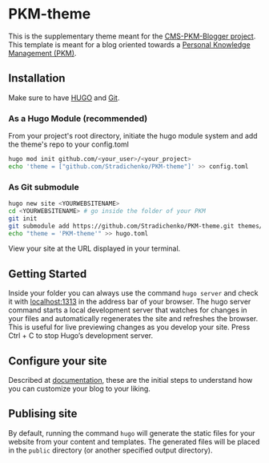 # PKM-theme
This is the supplementary theme meant for the [CMS-PKM-Blogger project](https://github.com/Stradichenko/PKM-Blogger/tree/main). This template is meant for a blog oriented towards a [Personal Knowledge Management (PKM)](https://www.wikiwand.com/en/Personal_knowledge_management). 

## Installation
Make sure to have [HUGO](https://gohugo.io/installation/) and [Git](https://git-scm.com/book/en/v2/Getting-Started-Installing-Git).

### As a Hugo Module (recommended)
From your project's root directory, initiate the hugo module system and add the theme's repo to your config.toml
```bash
hugo mod init github.com/<your_user>/<your_project>
echo 'theme = ["github.com/Stradichenko/PKM-theme"]' >> config.toml
```

### As Git submodule
```bash
hugo new site <YOURWEBSITENAME>
cd <YOURWEBSITENAME> # go inside the folder of your PKM
git init
git submodule add https://github.com/Stradichenko/PKM-theme.git themes/PKM-theme
echo "theme = 'PKM-theme'" >> hugo.toml
```

View your site at the URL displayed in your terminal. 

## Getting Started
Inside your <YOURWEBSITENAME> folder you can always use the command `hugo server` and check it with [localhost:1313](http://localhost:1313/) in the address bar of your browser. The hugo server command starts a local development server that watches for changes in your files and automatically regenerates the site and refreshes the browser. This is useful for live previewing changes as you develop your site. Press Ctrl + C to stop Hugo’s development server.

## Configure your site
Described at [documentation](https://github.com/Stradichenko/PKM-theme/blob/main/documentation), these are the initial steps to understand how you can customize your blog to your liking.

## Publising site
By default, running the command `hugo` will generate the static files for your website from your content and templates. The generated files will be placed in the `public` directory (or another specified output directory).
